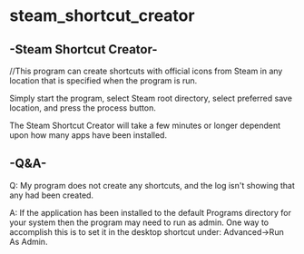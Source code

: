 # steam_shortcut_creator

-Steam Shortcut Creator-
------------------------

//This program can create shortcuts with official icons from Steam in any 
location that is specified when the program is run.

Simply start the program, select Steam root directory, select preferred 
save location, and press the process button.

The Steam Shortcut Creator will take a few minutes or longer dependent upon 
how many apps have been installed.

-Q&A-
-----

Q:
My program does not create any shortcuts, and the log isn't showing that any 
had been created.

A:
If the application has been installed to the default Programs directory for
your system then the program may need to run as admin. One way to accomplish 
this is to set it in the desktop shortcut under: Advanced->Run As Admin.
